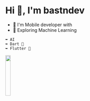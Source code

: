 <h1 align="start">Hi 👋, I'm bastndev</h1>

- 🌱 I'm Mobile developer with 
- 🔭 Exploring Machine Learning 
```
➥ AI
➥ Dart 🎯
➥ Flutter 💙
```

<p align="start" ><img width="18%" src="https://profile-counter.glitch.me/{bastndev}/count.svg"/></p>